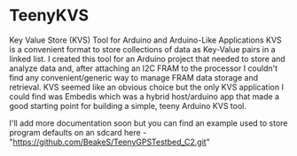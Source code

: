 # TeenyKVS

Key Value Store (KVS) Tool for Arduino and Arduino-Like Applications
KVS is a convenient format to store collections of data as Key-Value pairs in a linked list.  I created this tool for an Arduino project that needed to store and analyze data and, after attaching an I2C FRAM to the processor I couldn't find any convenient/generic way to manage FRAM data storage and retrieval.  KVS seemed like an obvious choice but the only KVS application I could find was Embedis which was a hybrid host/arduino app that made a good starting point for building a simple, teeny Arduino KVS tool.

I'll add more documentation soon but you can find an example used to store program defaults on an sdcard here - "https://github.com/BeakeS/TeenyGPSTestbed_C2.git"


